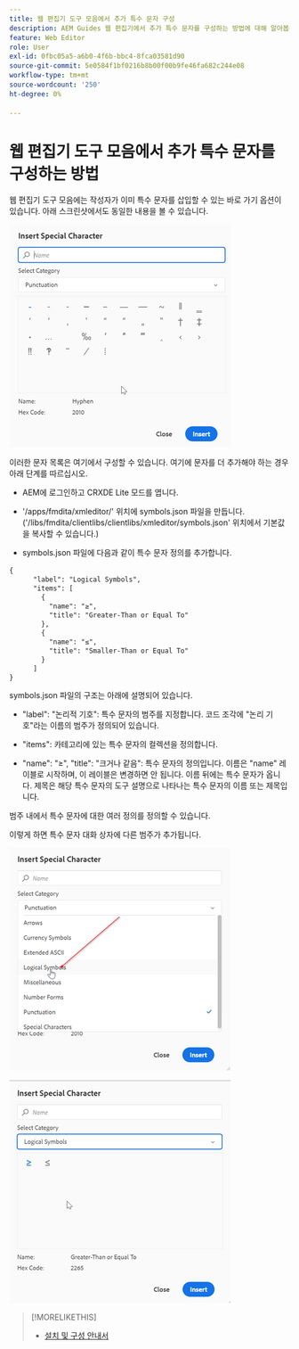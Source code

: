 ```yaml
---
title: 웹 편집기 도구 모음에서 추가 특수 문자 구성
description: AEM Guides 웹 편집기에서 추가 특수 문자를 구성하는 방법에 대해 알아봅니다.
feature: Web Editor
role: User
exl-id: 0fbc05a5-a6b0-4f6b-bbc4-8fca03581d90
source-git-commit: 5e0584f1bf0216b8b00f00b9fe46fa682c244e08
workflow-type: tm+mt
source-wordcount: '250'
ht-degree: 0%

---
```


# 웹 편집기 도구 모음에서 추가 특수 문자를 구성하는 방법

웹 편집기 도구 모음에는 작성자가 이미 특수 문자를 삽입할 수 있는 바로 가기 옵션이 있습니다.
아래 스크린샷에서도 동일한 내용을 볼 수 있습니다.

![특수 문자](assets/special-chars.png)


이러한 문자 목록은 여기에서 구성할 수 있습니다. 여기에 문자를 더 추가해야 하는 경우 아래 단계를 따르십시오.

+ AEM에 로그인하고 CRXDE Lite 모드를 엽니다.

+ &#39;/apps/fmdita/xmleditor/&#39; 위치에 symbols.json 파일을 만듭니다. (&#39;/libs/fmdita/clientlibs/clientlibs/xmleditor/symbols.json&#39; 위치에서 기본값을 복사할 수 있습니다.)

+ symbols.json 파일에 다음과 같이 특수 문자 정의를 추가합니다.

```
{
      "label": "Logical Symbols",
      "items": [
        {
          "name": "≥",
          "title": "Greater-Than or Equal To"
        },
        {
          "name": "≤",
          "title": "Smaller-Than or Equal To"
        }
      ]
}
```

symbols.json 파일의 구조는 아래에 설명되어 있습니다.

+ &quot;label&quot;: &quot;논리적 기호&quot;: 특수 문자의 범주를 지정합니다. 코드 조각에 &quot;논리 기호&quot;라는 이름의 범주가 정의되어 있습니다.

+ &quot;items&quot;: 카테고리에 있는 특수 문자의 컬렉션을 정의합니다.

+ &quot;name&quot;: &quot;≥&quot;, &quot;title&quot;: &quot;크거나 같음&quot;: 특수 문자의 정의입니다. 이름은 &quot;name&quot; 레이블로 시작하며, 이 레이블은 변경하면 안 됩니다. 이름 뒤에는 특수 문자가 옵니다. 제목은 해당 특수 문자의 도구 설명으로 나타나는 특수 문자의 이름 또는 제목입니다.

범주 내에서 특수 문자에 대한 여러 정의를 정의할 수 있습니다.

이렇게 하면 특수 문자 대화 상자에 다른 범주가 추가됩니다.

![특수 기호 범주](assets/special-char-category.png)

![특수 문자 삽입](assets/insert-special-char.png)

>[!MORELIKETHIS]
>
>+ [설치 및 구성 안내서](https://helpx.adobe.com/content/dam/help/en/xml-documentation-solution/3-6/XML-Documentation-for-Adobe-Experience-Manager_Installation-Configuration-Guide_EN.pdf)

